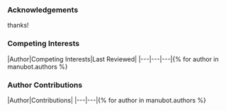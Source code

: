 ### Acknowledgements

thanks!

### Competing Interests

|Author|Competing Interests|Last Reviewed|
|---|---|---|{% for author in manubot.authors %}

### Author Contributions

|Author|Contributions|
|---|---|{% for author in manubot.authors %}
